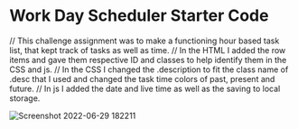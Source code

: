 # Work Day Scheduler Starter Code

// This challenge assignment was to make a functioning hour based task list, that kept track of tasks as well as time.
// In the HTML I added the row items and gave them respective ID and classes to help identify them in the CSS and js.
// In the CSS I changed the .description to fit the class name of .desc that I used and changed the task time colors of past, present and future.
// In js I added the date and live time as well as the saving to local storage.


![Screenshot 2022-06-29 182211](https://user-images.githubusercontent.com/102444946/176561926-d63a34a7-a502-4aee-9aca-6871331112e4.png)
